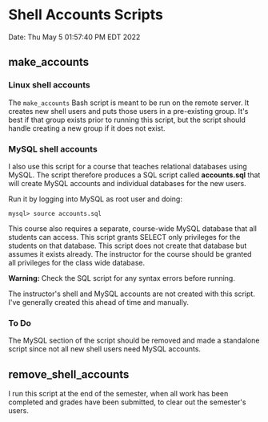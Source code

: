 # Shell Accounts Scripts

Date: Thu May  5 01:57:40 PM EDT 2022

## make_accounts

### Linux shell accounts

The ``make_accounts`` Bash script is meant to be run on the remote server.
It creates new shell users and puts those users in a pre-existing group.
It's best if that group exists prior to running this script,
but the script should handle creating a new group if it does not exist.

### MySQL shell accounts

I also use this script for a course that teaches relational databases using MySQL.
The script therefore produces a SQL script called **accounts.sql**
that will create MySQL accounts and individual databases for the new users.


Run it by logging into MySQL as root user and doing:

```
mysql> source accounts.sql
```

This course also requires a separate, course-wide MySQL database
that all students can access.
This script grants SELECT only privileges for the students on that database.
This script does not create that database but assumes it exists already.
The instructor for the course should be granted all privileges for the class
wide database.

**Warning:** Check the SQL script for any syntax errors before running.

The instructor's shell and MySQL accounts are not created with this script.
I've generally created this ahead of time and manually.

### To Do

The MySQL section of the script should be removed and made a standalone script 
since not all new shell users need MySQL accounts.

## remove_shell_accounts

I run this script at the end of the semester,
when all work has been completed and grades have been submitted,
to clear out the semester's users.
